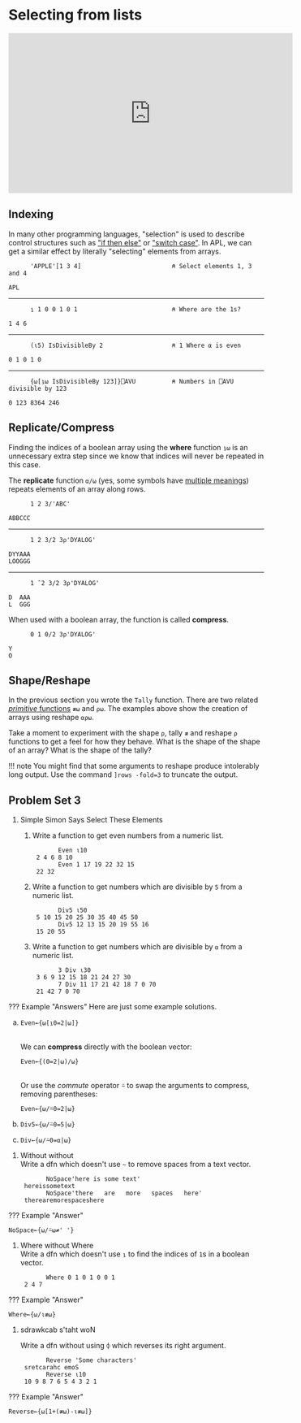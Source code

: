 # Selecting from lists
<div align="center">
<iframe width="560" height="315" src="https://www.youtube.com/embed/Gb7KFDlJV1Q" frameborder="0" allow="accelerometer; autoplay; encrypted-media; gyroscope; picture-in-picture" allowfullscreen></iframe>
</div>

## Indexing
In many other programming languages, "selection" is used to describe control structures such as ["if then else"](https://en.wikipedia.org/wiki/Conditional_(computer_programming)#If%E2%80%93then(%E2%80%93else)) or ["switch case"](https://en.wikipedia.org/wiki/Conditional_(computer_programming)#Case_and_switch_statements). In APL, we can get a similar effect by literally "selecting" elements from arrays. 

```APL
      'APPLE'[1 3 4]                         ⍝ Select elements 1, 3 and 4
```
```
APL
```
---
```APL
      ⍸ 1 0 0 1 0 1                          ⍝ Where are the 1s?
```
```
1 4 6
```
---
```APL
      (⍳5) IsDivisibleBy 2                   ⍝ 1 Where ⍺ is even
```
```
0 1 0 1 0
```
---
```APL
      {⍵[⍸⍵ IsDivisibleBy 123]}⎕AVU          ⍝ Numbers in ⎕AVU divisible by 123
```
```
0 123 8364 246
```

## Replicate/Compress
Finding the indices of a boolean array using the **where** function `⍸⍵` is an unnecessary extra step since we know that indices will never be repeated in this case.

The **replicate** function `⍺/⍵` (yes, some symbols have <a target="_blank" href="https://aplwiki.com/wiki/Function-operator_overloading">multiple meanings</a>) repeats elements of an array along rows.

```APL
      1 2 3/'ABC'
```
```
ABBCCC
```
---
```APL
      1 2 3/2 3⍴'DYALOG'
```
```
DYYAAA
LOOGGG
```
---
```APL
      1 ¯2 3/2 3⍴'DYALOG'
```
```
D  AAA
L  GGG
```

When used with a boolean array, the function is called **compress**.

```APL
      0 1 0/2 3⍴'DYALOG'
```
```
Y
O
```

## Shape/Reshape

In the previous section you wrote the `Tally` function. There are two related [*primitive* functions](https://aplwiki.com/wiki/Primitive_function) `≢⍵` and `⍴⍵`. The examples above show the creation of arrays using reshape `⍺⍴⍵`.

Take a moment to experiment with the shape `⍴`, tally `≢` and reshape `⍴` functions to get a feel for how they behave. What is the shape of the shape of an array? What is the shape of the tally?

!!! note
	You might find that some arguments to reshape produce intolerably long output. Use the command `]rows -fold=3` to truncate the output.

## Problem Set 3

1. Simple Simon Says Select These Elements
	1. Write a function to get even numbers from a numeric list.

		          Even ⍳10
		    2 4 6 8 10
		          Even 1 17 19 22 32 15  
		    22 32

	1. Write a function to get numbers which are divisible by `5` from a numeric list. 

		          Div5 ⍳50
		    5 10 15 20 25 30 35 40 45 50
		          Div5 12 13 15 20 19 55 16
		    15 20 55    

	1. Write a function to get numbers which are divisible by `⍺` from a numeric list. 

		          3 Div ⍳30
		    3 6 9 12 15 18 21 24 27 30
		          7 Div 11 17 21 42 18 7 0 70
		    21 42 7 0 70          

??? Example "Answers"
	Here are just some example solutions.
	<ol type="a">
		<li>
			<pre><code class="language-APL">Even←{⍵[⍸0=2|⍵]}</code></pre>  
			We can **compress** directly with the boolean vector:  
			<pre><code>Even←{(0=2|⍵)/⍵}</code></pre>  
			Or use the *commute* operator `⍨` to swap the arguments to compress, removing parentheses: 
			<pre><code class="language-APL">Even←{⍵/⍨0=2|⍵}</code></pre>
		</li>
		<li><pre><code>Div5←{⍵/⍨0=5|⍵}</code></pre></li>
		<li><pre><code>Div←{⍵/⍨0=⍺|⍵}</code></pre></li>
	</ol>

1. Without without  
	Write a dfn which doesn't use `~` to remove spaces from a text vector. 

	          NoSpace'here is some text'
	    hereissometext
	          NoSpace'there   are   more   spaces   here'
	    therearemorespaceshere

??? Example "Answer"
	<pre><code>NoSpace←{⍵/⍨⍵≠' '}</code></pre>

1. Where without Where  
    Write a dfn which doesn't use `⍸` to find the indices of `1`s in a boolean vector.

	          Where 0 1 0 1 0 0 1 
	    2 4 7

??? Example "Answer"
	<pre><code>Where←{⍵/⍳≢⍵}</code></pre>

1. sdrawkcab s'taht woN

    Write a dfn without using `⌽` which reverses its right argument. 

	          Reverse 'Some characters'
	    sretcarahc emoS
	          Reverse ⍳10
	    10 9 8 7 6 5 4 3 2 1

??? Example "Answer"
	<pre><code>Reverse←{⍵[1+(≢⍵)-⍳≢⍵]}</code></pre>
